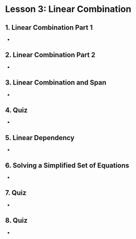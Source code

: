 # Lesson 3: Linear Combination

## 1. Linear Combination Part 1
- 

## 2. Linear Combination Part 2
- 

## 3. Linear Combination and Span
- 

## 4. Quiz
- 

## 5. Linear Dependency
- 

## 6. Solving a Simplified Set of Equations
- 

## 7. Quiz
- 

## 8. Quiz
- 
